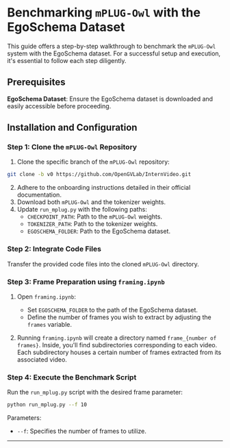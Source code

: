 
# Benchmarking `mPLUG-Owl` with the EgoSchema Dataset

This guide offers a step-by-step walkthrough to benchmark the `mPLUG-Owl` system with the EgoSchema dataset. For a successful setup and execution, it's essential to follow each step diligently.

## Prerequisites

**EgoSchema Dataset**:
Ensure the EgoSchema dataset is downloaded and easily accessible before proceeding.

## Installation and Configuration

### Step 1: Clone the `mPLUG-Owl` Repository

1. Clone the specific branch of the `mPLUG-Owl` repository:

```bash
git clone -b v0 https://github.com/OpenGVLab/InternVideo.git
```

2. Adhere to the onboarding instructions detailed in their official documentation.
3. Download both `mPLUG-Owl` and the tokenizer weights.
4. Update `run_mplug.py` with the following paths:
    - `CHECKPOINT_PATH`: Path to the `mPLUG-Owl` weights.
    - `TOKENIZER_PATH`: Path to the tokenizer weights.
    - `EGOSCHEMA_FOLDER`: Path to the EgoSchema dataset.

### Step 2: Integrate Code Files

Transfer the provided code files into the cloned `mPLUG-Owl` directory.

### Step 3: Frame Preparation using `framing.ipynb`

1. Open `framing.ipynb`:
    - Set `EGOSCHEMA_FOLDER` to the path of the EgoSchema dataset.
    - Define the number of frames you wish to extract by adjusting the `frames` variable.
    
2. Running `framing.ipynb` will create a directory named `frame_{number of frames}`. Inside, you'll find subdirectories corresponding to each video. Each subdirectory houses a certain number of frames extracted from its associated video.

### Step 4: Execute the Benchmark Script

Run the `run_mplug.py` script with the desired frame parameter:

```bash
python run_mplug.py --f 10
```

Parameters:
- `--f`: Specifies the number of frames to utilize. 

---

